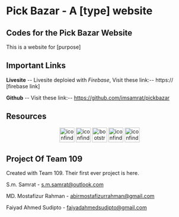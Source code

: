 # Pick Bazar - A [type] website

## Codes for the Pick Bazar Website
This is a website for [purpose]

## Important Links
**Livesite** -- Livesite deploied with _Firebase_, Visit these link:-- https:// [firebase link]

**Github** --  Visit these link:-- https://github.com/imsamrat/pickbazar 


## Resources
<p align="center">
<img src="https://i.ibb.co/Tv6YMjC/iconfinder-badge-html-5-317755.png" alt="iconfinder-badge-html-5-317755" border="0" height="40">
<img src="https://i.ibb.co/tMT3BjS/iconfinder-121-css3-4202020.png" alt="iconfinder-121-css3-4202020" border="0" height="40">
<img src="https://i.ibb.co/tXK4sLS/bootstrap-plain-logo-icon-146619.png" alt="bootstrap-plain-logo-icon-146619" border="0" height="40">
<img src="https://i.ibb.co/WnmmtPD/iconfinder-code-programming-javascript-software-develop-command-language-652581.png" alt="iconfinder-code-programming-javascript-software-develop-command-language-652581" border="0" height="40">
<img src="https://i.ibb.co/wMmkCgT/iconfinder-React-js-logo-1174949.png" alt="iconfinder-React-js-logo-1174949" border="0" height="40">
</p>

## Project Of Team 109
Created with Team 109. Their first ever project is here.

S.m. Samrat - s.m.samrat@outlook.com

MD. Mostafizur Rahman - abirmostafizurrahman@gmail.com

Faiyad Ahmed Sudipto - faiyadahmedsudipto@gmail.com




